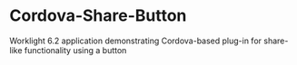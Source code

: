 Cordova-Share-Button
====================

Worklight 6.2 application demonstrating Cordova-based plug-in for share-like functionality using a button
